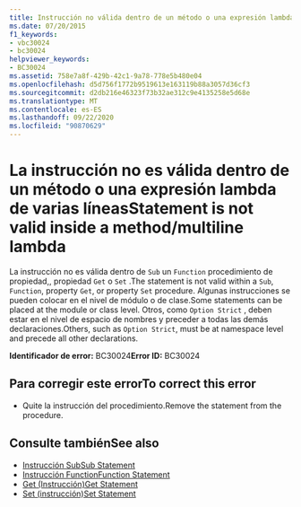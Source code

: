 ```yaml
---
title: Instrucción no válida dentro de un método o una expresión lambda de varias líneas
ms.date: 07/20/2015
f1_keywords:
- vbc30024
- bc30024
helpviewer_keywords:
- BC30024
ms.assetid: 758e7a8f-429b-42c1-9a78-778e5b480e04
ms.openlocfilehash: d5d756f1772b9519613e163119b88a3057d36cf3
ms.sourcegitcommit: d2db216e46323f73b32ae312c9e4135258e5d68e
ms.translationtype: MT
ms.contentlocale: es-ES
ms.lasthandoff: 09/22/2020
ms.locfileid: "90870629"
---
```

# <a name="statement-is-not-valid-inside-a-methodmultiline-lambda"></a><span data-ttu-id="a1c47-102">La instrucción no es válida dentro de un método o una expresión lambda de varias líneas</span><span class="sxs-lookup"><span data-stu-id="a1c47-102">Statement is not valid inside a method/multiline lambda</span></span>

<span data-ttu-id="a1c47-103">La instrucción no es válida dentro de `Sub` un `Function` procedimiento de propiedad,, propiedad `Get` o `Set` .</span><span class="sxs-lookup"><span data-stu-id="a1c47-103">The statement is not valid within a `Sub`, `Function`, property `Get`, or property `Set` procedure.</span></span> <span data-ttu-id="a1c47-104">Algunas instrucciones se pueden colocar en el nivel de módulo o de clase.</span><span class="sxs-lookup"><span data-stu-id="a1c47-104">Some statements can be placed at the module or class level.</span></span> <span data-ttu-id="a1c47-105">Otros, como `Option Strict` , deben estar en el nivel de espacio de nombres y preceder a todas las demás declaraciones.</span><span class="sxs-lookup"><span data-stu-id="a1c47-105">Others, such as `Option Strict`, must be at namespace level and precede all other declarations.</span></span>  
  
 <span data-ttu-id="a1c47-106">**Identificador de error:** BC30024</span><span class="sxs-lookup"><span data-stu-id="a1c47-106">**Error ID:** BC30024</span></span>  
  
## <a name="to-correct-this-error"></a><span data-ttu-id="a1c47-107">Para corregir este error</span><span class="sxs-lookup"><span data-stu-id="a1c47-107">To correct this error</span></span>  
  
- <span data-ttu-id="a1c47-108">Quite la instrucción del procedimiento.</span><span class="sxs-lookup"><span data-stu-id="a1c47-108">Remove the statement from the procedure.</span></span>  
  
## <a name="see-also"></a><span data-ttu-id="a1c47-109">Consulte también</span><span class="sxs-lookup"><span data-stu-id="a1c47-109">See also</span></span>

- [<span data-ttu-id="a1c47-110">Instrucción Sub</span><span class="sxs-lookup"><span data-stu-id="a1c47-110">Sub Statement</span></span>](../statements/sub-statement.md)
- [<span data-ttu-id="a1c47-111">Instrucción Function</span><span class="sxs-lookup"><span data-stu-id="a1c47-111">Function Statement</span></span>](../statements/function-statement.md)
- [<span data-ttu-id="a1c47-112">Get (Instrucción)</span><span class="sxs-lookup"><span data-stu-id="a1c47-112">Get Statement</span></span>](../statements/get-statement.md)
- [<span data-ttu-id="a1c47-113">Set (instrucción)</span><span class="sxs-lookup"><span data-stu-id="a1c47-113">Set Statement</span></span>](../statements/set-statement.md)
